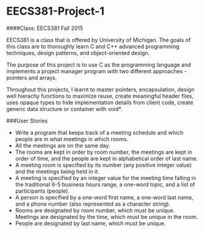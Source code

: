 # EECS381-Project-1
####Class: EECS381 Fall 2015

EECS381 is a class that is offered by University of Michigan. The goals of this class are to thoroughly learn C and C++ advanced programming techniques, design patterns, and object-oriented design. 

The purpose of this project is to use C as the programming language and implements a project manager program with two different approaches - pointers and arrays. 

Throughout this projects, I learnt to master pointers, encapsulation, design well hierachy functions to maximize reuse, create meaningful header files, uses opaque types to hide implementation details from client code, create generic data structure or container with void*.



###User Stories
- Write a program that keeps track of a meeting schedule and which people are in what meetings in which rooms. 
- All the meetings are on the same day.
- The rooms are kept in order by room number, the meetings are kept in order of time, and the people are kept in alphabetical order of last name. 
- A meeting room is specified by its number (any positive integer value) and the meetings being held in it.
- A meeting is specified by an integer value for the meeting time falling in the traditional 9-5 business hours range, a one-word topic, and a list of participants (people). 
- A person is specified by a one-word first name, a one-word last name, and a phone number (also represented as a character string). 
- Rooms are designated by room number, which must be unique. Meetings are designated by the time, which must be unique in the room. 
- People are designated by last name, which must be unique. 
